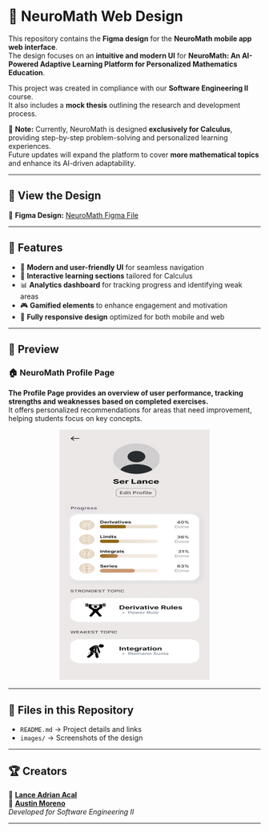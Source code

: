 # 🧠 **NeuroMath Web Design**  

This repository contains the **Figma design** for the **NeuroMath mobile app web interface**.  
The design focuses on an **intuitive and modern UI** for **NeuroMath: An AI-Powered Adaptive Learning Platform for Personalized Mathematics Education**.  

This project was created in compliance with our **Software Engineering II** course.  
It also includes a **mock thesis** outlining the research and development process.  

📌 **Note:** Currently, NeuroMath is designed **exclusively for Calculus**, providing step-by-step problem-solving and personalized learning experiences.  
Future updates will expand the platform to cover **more mathematical topics** and enhance its AI-driven adaptability.  

---

## 📄 **View the Design**  
🔹 **Figma Design:** [NeuroMath Figma File](https://www.figma.com/design/tcCbQS0Q8xgqzr9sZyGjHU/NeuroMath?node-id=0-1&t=rGBO2q7h2GkCpgdk-1)  

---

## 🎨 **Features**  
- 📌 **Modern and user-friendly UI** for seamless navigation  
- 🔢 **Interactive learning sections** tailored for Calculus  
- 📊 **Analytics dashboard** for tracking progress and identifying weak areas  
- 🎮 **Gamified elements** to enhance engagement and motivation  
- 📱 **Fully responsive design** optimized for both mobile and web  

---

## 📸 **Preview**  

### 🏠 **NeuroMath Profile Page**  
**The Profile Page provides an overview of user performance, tracking strengths and weaknesses based on completed exercises.**   
It offers personalized recommendations for areas that need improvement, helping students focus on key concepts.  

<div align="center">
  <img src="images/profile-page.jpg" width="300" height="500" >
</div>  

---

## 📂 **Files in this Repository**  
- `README.md` → Project details and links  
- `images/` → Screenshots of the design  

---

## 🏆 **Creators**  
📌 [**Lance Adrian Acal**](github.com/lncadrnn)  
📌 [**Austin Moreno**](github.com/meioseii)  
*Developed for Software Engineering II*  

---
